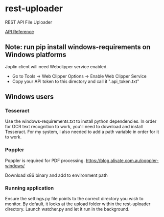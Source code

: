 # rest-uploader
REST API File Uploader

[API Reference](https://joplin.cozic.net/api/)

## Note: run pip install windows-requirements on Windows platforms

Joplin client will need Webclipper service enabled.
* Go to Tools -> Web Clipper Options -> Enable Web Clipper Service
* Copy your API token to this directory and call it ".api_token.txt"


## Windows users
### Tesseract
Use the windows-requirements.txt to install python dependencies. In order for
OCR text recognition to work, you'll need to download and install Tesseract.
For my system, I also needed to add a path variable in order for it to work.

### Poppler
Poppler is required for PDF processing.
https://blog.alivate.com.au/poppler-windows/

Download x86 binary and add to environment path

### Running application
Ensure the settings.py file points to the correct directory you wish to monitor.
By default, it looks at the upload folder within the rest-uploader directory.
Launch watcher.py and let it run in the background.
